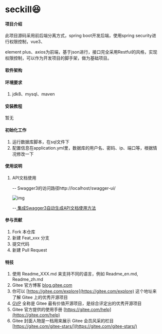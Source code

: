 # seckill:laughing:

#### 项目介绍



此项目源码采用前后端分离方式，spring boot开发后端，使用spring security进行权限控制，vue3、

element plus、axios为前端，基于json进行，接口完全采用Restful的风格，实现权限控制，可以作为开发项目的脚手架，做为基础项目。

#### 软件架构

#### 环境要求

1. jdk8、mysql、maven


#### 安装教程
暂无

#### 初始化工作

1. 运行数据库脚本，在sql文件下
2. 配置信息在application.yml里，数据库的用户名、密码、ip、端口等，根据情况修改一下

#### 使用说明

1.  API文档使用
    
    -- Swagger3的访问路径http://localhost/swagger-ui/
    
    ![img](https://img2020.cnblogs.com/blog/1816004/202007/1816004-20200718110209765-32911596.jpg)
    
    --[ 集成Swagger3自动生成API文档使用方法](https://www.cnblogs.com/ruiyeclub/p/13334826.html)
    
    

#### 参与贡献

1.  Fork 本仓库
2.  新建 Feat_xxx 分支
3.  提交代码
4.  新建 Pull Request


#### 特技

1.   使用 Readme\_XXX.md 来支持不同的语言，例如 Readme\_en.md, Readme\_zh.md
2.  Gitee 官方博客 [blog.gitee.com](https://blog.gitee.com)
3.  你可以 [https://gitee.com/explore](https://gitee.com/explore) 这个地址来了解 Gitee 上的优秀开源项目
4.  [GVP](https://gitee.com/gvp) 全称是 Gitee 最有价值开源项目，是综合评定出的优秀开源项目
5.  Gitee 官方提供的使用手册 [https://gitee.com/help](https://gitee.com/help)
6.  Gitee 封面人物是一档用来展示 Gitee 会员风采的栏目 [https://gitee.com/gitee-stars/](https://gitee.com/gitee-stars/)
